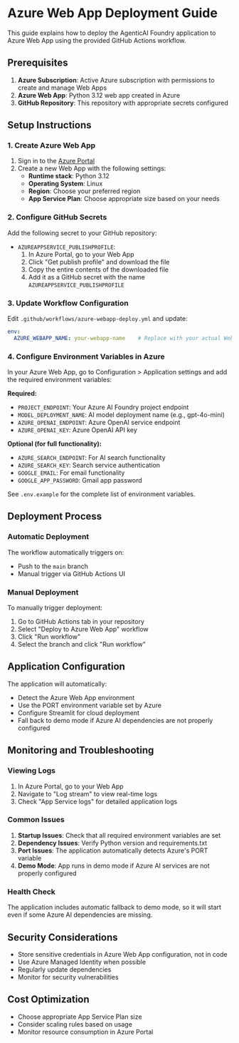 # Azure Web App Deployment Guide

This guide explains how to deploy the AgenticAI Foundry application to Azure Web App using the provided GitHub Actions workflow.

## Prerequisites

1. **Azure Subscription**: Active Azure subscription with permissions to create and manage Web Apps
2. **Azure Web App**: Python 3.12 web app created in Azure
3. **GitHub Repository**: This repository with appropriate secrets configured

## Setup Instructions

### 1. Create Azure Web App

1. Sign in to the [Azure Portal](https://portal.azure.com)
2. Create a new Web App with the following settings:
   - **Runtime stack**: Python 3.12
   - **Operating System**: Linux
   - **Region**: Choose your preferred region
   - **App Service Plan**: Choose appropriate size based on your needs

### 2. Configure GitHub Secrets

Add the following secret to your GitHub repository:

- `AZUREAPPSERVICE_PUBLISHPROFILE`: 
  1. In Azure Portal, go to your Web App
  2. Click "Get publish profile" and download the file
  3. Copy the entire contents of the downloaded file
  4. Add it as a GitHub secret with the name `AZUREAPPSERVICE_PUBLISHPROFILE`

### 3. Update Workflow Configuration

Edit `.github/workflows/azure-webapp-deploy.yml` and update:

```yaml
env:
  AZURE_WEBAPP_NAME: your-webapp-name    # Replace with your actual Web App name
```

### 4. Configure Environment Variables in Azure

In your Azure Web App, go to Configuration > Application settings and add the required environment variables:

**Required:**
- `PROJECT_ENDPOINT`: Your Azure AI Foundry project endpoint
- `MODEL_DEPLOYMENT_NAME`: AI model deployment name (e.g., gpt-4o-mini)
- `AZURE_OPENAI_ENDPOINT`: Azure OpenAI service endpoint
- `AZURE_OPENAI_KEY`: Azure OpenAI API key

**Optional (for full functionality):**
- `AZURE_SEARCH_ENDPOINT`: For AI search functionality
- `AZURE_SEARCH_KEY`: Search service authentication
- `GOOGLE_EMAIL`: For email functionality
- `GOOGLE_APP_PASSWORD`: Gmail app password

See `.env.example` for the complete list of environment variables.

## Deployment Process

### Automatic Deployment

The workflow automatically triggers on:
- Push to the `main` branch
- Manual trigger via GitHub Actions UI

### Manual Deployment

To manually trigger deployment:
1. Go to GitHub Actions tab in your repository
2. Select "Deploy to Azure Web App" workflow
3. Click "Run workflow"
4. Select the branch and click "Run workflow"

## Application Configuration

The application will automatically:
- Detect the Azure Web App environment
- Use the PORT environment variable set by Azure
- Configure Streamlit for cloud deployment
- Fall back to demo mode if Azure AI dependencies are not properly configured

## Monitoring and Troubleshooting

### Viewing Logs

1. In Azure Portal, go to your Web App
2. Navigate to "Log stream" to view real-time logs
3. Check "App Service logs" for detailed application logs

### Common Issues

1. **Startup Issues**: Check that all required environment variables are set
2. **Dependency Issues**: Verify Python version and requirements.txt
3. **Port Issues**: The application automatically detects Azure's PORT variable
4. **Demo Mode**: App runs in demo mode if Azure AI services are not properly configured

### Health Check

The application includes automatic fallback to demo mode, so it will start even if some Azure AI dependencies are missing.

## Security Considerations

- Store sensitive credentials in Azure Web App configuration, not in code
- Use Azure Managed Identity when possible
- Regularly update dependencies
- Monitor for security vulnerabilities

## Cost Optimization

- Choose appropriate App Service Plan size
- Consider scaling rules based on usage
- Monitor resource consumption in Azure Portal